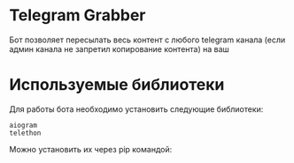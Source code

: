 # Telegram Grabber
Бот позволяет пересылать весь контент с любого telegram канала (если админ канала не запретил копирование контента) на ваш


# Используемые библиотеки

Для работы бота необходимо установить следующие библиотеки:

    aiogram
    telethon

Можно установить их через pip командой:
